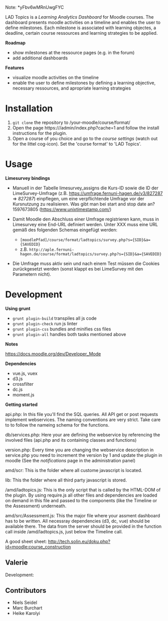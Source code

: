 Note: *yFbv6wMRnUwgFYC

LAD Topics is a *Learning Analytics Dashboard* for Moodle courses. The dashboard presents moodle activities on a timeline and enables the user to define milestones. Each milestone is associated with learning objectes, a deadline, certain course ressources and learning strategies to be applied.

**Roadmap**
- show milestones at the ressource pages (e.g. in the forum)
- add additional dashboards


**Features**
- visualize moodle activities on the timeline
- enable the user to define milestones by defining a learning objective, necessary ressources, and apropriate learning strategies


# Installation
1. `git clone`  the repository to /your-moodle/course/format/
2. Open the page https://<moodle>/admin/index.php?cache=1 and follow the install instructions for the plugin.
3. Open a course of you choice and go to the *course settings* (watch out for the littel cog-icon). Set the 'course format' to 'LAD Topics'.

# Usage

**Limesurvey bindings**

* Manuell in der Tabelle limesurvey_assigns die Kurs-ID sowie die ID der
   LimeSurvey-Umfrage (z.B. https://umfrage.fernuni-hagen.de/v3/827287
   => *827287*) einpflegen, um eine verpflichtende Umfrage vor der Kursnutzung zu realisieren. 
   Was gibt man bei start and stop date an? 1597673805 (https://www.unixtimestamp.com/)
* Damit Moodle den Abschluss einer Umfrage registrieren kann, muss in Limesurvey eine End-URL definiert werden. Unter XXX muss eine URL gemäß des folgenden Schemas eingefügt werden:
   * `[moodlePfad]/course/format/ladtopics/survey.php?s={SID}&a={SAVEDID}`
   * z.B. `http://aple.fernuni-hagen.de/course/format/ladtopics/survey.php?s={SID}&a={SAVEDID}`

* Die Umfrage muss aktiv sein und nach einem Test müssen die
   Cookies zurückgesetzt werden (sonst klappt es bei LimeSurvey mit den
   Parametern nicht).




# Development

**Using grunt**

* `grunt plugin-build` transpiles all js code
* `grunt plugin-check` run js linter
* `grunt plugin-css` bundles and minifies css files
* `grunt plugin-all` handles both tasks mentioned above

**Notes**

https://docs.moodle.org/dev/Developer_Mode

**Dependencies**

* vue.js, vuex
* d3.js
* crossfilter
* dc.js
* moment.js

**Getting started**

api.php: In this file you'll find the SQL queries. All API get or post requests implement  webservices. The naming conventions are very strict. Take care to to follow the nameing schema for the functions. 

db/services.php: Here your are defining the webservice by referencing the involved files (api.php and its containing classes and functions)

version.php: Every time you are changing the webservice description in service.php you need to increment the version by 1 and update the plugin in moodle (See the *notifications* page in the administration panel)

amd/scr: This is the folder where all custome javascript is located.

lib: This the folder where all third party javascript is stored.

/amd/ladtopics.js: This is the only script that is called by the HTML-DOM of the plugin. By using require.js all other files and dependencies are loaded on demand in this file and passed to the components (like the Timeline or the Assessment) underneath.

amd/src/Assessment.js: This the major file where your assment dashboard has to be written. All necessray dependencies (d3, dc, vue) should be available there. The data from the server should be provided in the function call inside /amd/ladtopics.js, just below the Timeline call.

A good sheet sheet: http://tech.solin.eu/doku.php?id=moodle:course_construction

## Valerie
Development:




## Contributors
* Niels Seidel
* Marc Burchart
* Heike Karolyi